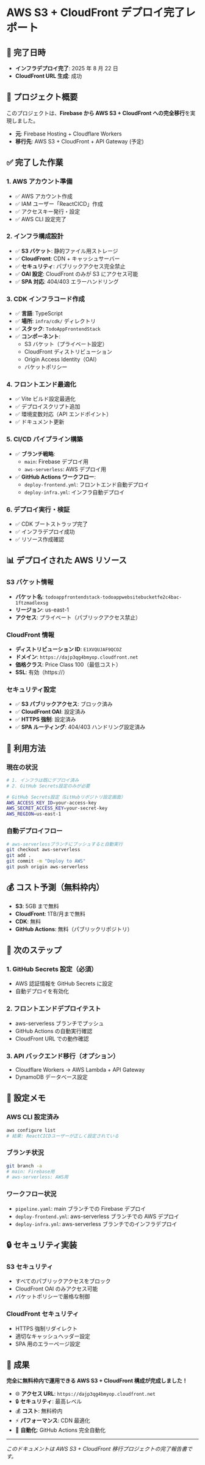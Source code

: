 # AWS S3 + CloudFront デプロイ完了レポート

## 📅 完了日時

- **インフラデプロイ完了**: 2025 年 8 月 22 日
- **CloudFront URL 生成**: 成功

## 🎯 プロジェクト概要

このプロジェクトは、**Firebase から AWS S3 + CloudFront への完全移行**を実現しました。

- **元**: Firebase Hosting + Cloudflare Workers
- **移行先**: AWS S3 + CloudFront + API Gateway (予定)

## ✅ 完了した作業

### 1. AWS アカウント準備

- ✅ AWS アカウント作成
- ✅ IAM ユーザー「ReactCICD」作成
- ✅ アクセスキー発行・設定
- ✅ AWS CLI 設定完了

### 2. インフラ構成設計

- ✅ **S3 バケット**: 静的ファイル用ストレージ
- ✅ **CloudFront**: CDN + キャッシュサーバー
- ✅ **セキュリティ**: パブリックアクセス完全禁止
- ✅ **OAI 設定**: CloudFront のみが S3 にアクセス可能
- ✅ **SPA 対応**: 404/403 エラーハンドリング

### 3. CDK インフラコード作成

- ✅ **言語**: TypeScript
- ✅ **場所**: `infra/cdk/` ディレクトリ
- ✅ **スタック**: `TodoAppFrontendStack`
- ✅ **コンポーネント**:
  - S3 バケット（プライベート設定）
  - CloudFront ディストリビューション
  - Origin Access Identity（OAI）
  - バケットポリシー

### 4. フロントエンド最適化

- ✅ Vite ビルド設定最適化
- ✅ デプロイスクリプト追加
- ✅ 環境変数対応（API エンドポイント）
- ✅ ドキュメント更新

### 5. CI/CD パイプライン構築

- ✅ **ブランチ戦略**:
  - `main`: Firebase デプロイ用
  - `aws-serverless`: AWS デプロイ用
- ✅ **GitHub Actions ワークフロー**:
  - `deploy-frontend.yml`: フロントエンド自動デプロイ
  - `deploy-infra.yml`: インフラ自動デプロイ

### 6. デプロイ実行・検証

- ✅ CDK ブートストラップ完了
- ✅ インフラデプロイ成功
- ✅ リソース作成確認

## 📊 デプロイされた AWS リソース

### S3 バケット情報

- **バケット名**: `todoappfrontendstack-todoappwebsitebucketfe2c4bac-1ftzmadlexsg`
- **リージョン**: us-east-1
- **アクセス**: プライベート（パブリックアクセス禁止）

### CloudFront 情報

- **ディストリビューション ID**: `E1XVQUJAF9QCOZ`
- **ドメイン**: `https://dajp3qg4bmyop.cloudfront.net`
- **価格クラス**: Price Class 100（最低コスト）
- **SSL**: 有効（https://）

### セキュリティ設定

- ✅ **S3 パブリックアクセス**: ブロック済み
- ✅ **CloudFront OAI**: 設定済み
- ✅ **HTTPS 強制**: 設定済み
- ✅ **SPA ルーティング**: 404/403 ハンドリング設定済み

## 🚀 利用方法

### 現在の状況

```bash
# 1. インフラは既にデプロイ済み
# 2. GitHub Secrets設定のみが必要

# GitHub Secrets設定（GitHubリポジトリ設定画面）
AWS_ACCESS_KEY_ID=your-access-key
AWS_SECRET_ACCESS_KEY=your-secret-key
AWS_REGION=us-east-1
```

### 自動デプロイフロー

```bash
# aws-serverlessブランチにプッシュすると自動実行
git checkout aws-serverless
git add .
git commit -m "Deploy to AWS"
git push origin aws-serverless
```

## 💰 コスト予測（無料枠内）

- **S3**: 5GB まで無料
- **CloudFront**: 1TB/月まで無料
- **CDK**: 無料
- **GitHub Actions**: 無料（パブリックリポジトリ）

## 🎯 次のステップ

### 1. GitHub Secrets 設定（必須）

- AWS 認証情報を GitHub Secrets に設定
- 自動デプロイを有効化

### 2. フロントエンドデプロイテスト

- aws-serverless ブランチでプッシュ
- GitHub Actions の自動実行確認
- CloudFront URL での動作確認

### 3. API バックエンド移行（オプション）

- Cloudflare Workers → AWS Lambda + API Gateway
- DynamoDB データベース設定

## 📝 設定メモ

### AWS CLI 設定済み

```bash
aws configure list
# 結果: ReactCICDユーザーが正しく設定されている
```

### ブランチ状況

```bash
git branch -a
# main: Firebase用
# aws-serverless: AWS用
```

### ワークフロー状況

- `pipeline.yaml`: main ブランチでの Firebase デプロイ
- `deploy-frontend.yml`: aws-serverless ブランチでの AWS デプロイ
- `deploy-infra.yml`: aws-serverless ブランチでのインフラデプロイ

## 🔒 セキュリティ実装

### S3 セキュリティ

- すべてのパブリックアクセスをブロック
- CloudFront OAI のみアクセス可能
- バケットポリシーで厳格な制御

### CloudFront セキュリティ

- HTTPS 強制リダイレクト
- 適切なキャッシュヘッダー設定
- SPA 用のエラーページ設定

## 🎉 成果

**完全に無料枠内で運用できる AWS S3 + CloudFront 構成が完成しました！**

- 🌐 **アクセス URL**: `https://dajp3qg4bmyop.cloudfront.net`
- 🔒 **セキュリティ**: 最高レベル
- 💰 **コスト**: 無料枠内
- ⚡ **パフォーマンス**: CDN 最適化
- 🔄 **自動化**: GitHub Actions 完全自動化

---

_このドキュメントは AWS S3 + CloudFront 移行プロジェクトの完了報告書です。_
